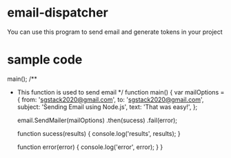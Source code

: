 # email-dispatcher

You can use this program to send email and generate tokens in your project

# sample code

main();
/**
 * This function is used to send email
 */
function main() {
    var mailOptions = {
        from: 'sgstack2020@gmail.com',
        to: 'sgstack2020@gmail.com',
        subject: 'Sending Email using Node.js',
        text: 'That was easy!',
    };

    email.SendMailer(mailOptions)
        .then(sucess)
        .fail(error);

    function sucess(results) {
        console.log('results', results);
    }

    function error(error) {
        console.log('error', error);
    }
}

